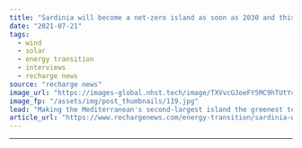```yaml
---
title: "Sardinia will become a net-zero island as soon as 2030 and this is how -  Enel boss"
date: "2021-07-21"
tags: 
  - wind
  - solar
  - energy transition
  - interviews
  - recharge news
source: "recharge news"
image_url: "https://images-global.nhst.tech/image/TXVvcGJoeFY5MC9hTUtYcGdJSnVLc3F4R1lPL1c5MVFCRzJLSFVPNVQyaz0=/nhst/binary/1b95536d02081fff7e0283c6edc72f11"
image_fp: "/assets/img/post_thumbnails/119.jpg"
lead: "Making the Mediterranean's second-largest island the greenest territory in Europe will require 4-5GW of new renewables and 700MW-1GW of batteries, Francesco Starace tells Recharge"
article_url: "https://www.rechargenews.com/energy-transition/sardinia-will-become-a-net-zero-island-as-soon-as-2030-and-this-is-how-enel-boss/2-1-1042727"
---
```


---
